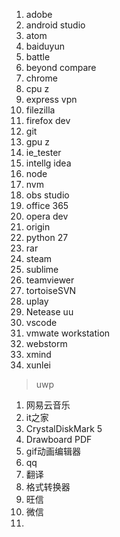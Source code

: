 1. adobe
2. android studio
3. atom
4. baiduyun
5. battle
6. beyond compare
7. chrome
8. cpu z
9. express vpn
10. filezilla
11. firefox dev
12. git
13. gpu z
14. ie_tester
15. intellg idea
16. node
17. nvm
18. obs studio
19. office 365
20. opera dev
21. origin
22. python 27
23. rar
24. steam
25. sublime
26. teamviewer
27. tortoiseSVN
28. uplay
29. Netease uu
30. vscode
31. vmwate workstation
32. webstorm
33. xmind
34. xunlei


> uwp
1. 网易云音乐
2. it之家
3. CrystalDiskMark 5
4. Drawboard PDF
5. gif动画编辑器
6. qq
7. 翻译
8. 格式转换器
9. 旺信
10. 微信
11.  
